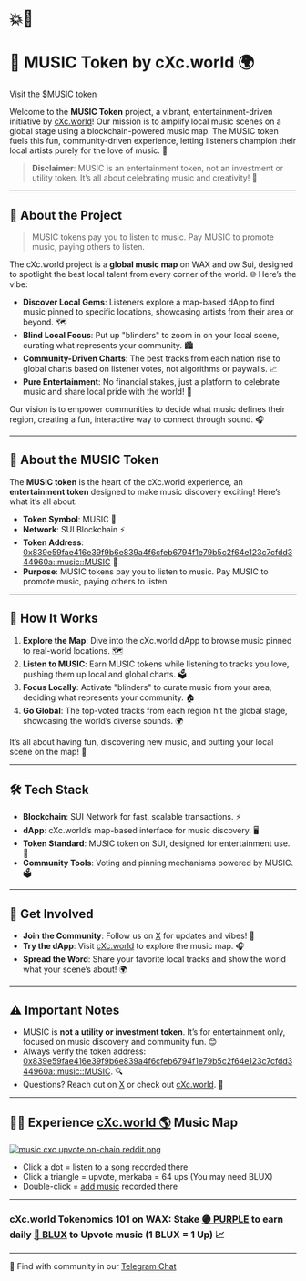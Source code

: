 # 💥🎵

# 🎵 MUSIC Token by cXc.world 🌍

Visit the [$MUSIC token](https://suivision.xyz/coin/0x839e59fae416e39f9b6e839a4f6cfeb6794f1e79b5c2f64e123c7cfdd344960a::music::MUSIC)

Welcome to the **MUSIC Token** project, a vibrant, entertainment-driven initiative by [cXc.world](https://cxc.world/)! Our mission is to amplify local music scenes on a global stage using a blockchain-powered music map. The MUSIC token fuels this fun, community-driven experience, letting listeners champion their local artists purely for the love of music. 🚀

> **Disclaimer**: MUSIC is an entertainment token, not an investment or utility token. It’s all about celebrating music and creativity! 🎉

---

## 📍 About the Project

> MUSIC tokens pay you to listen to music. Pay MUSIC to promote music, paying others to listen. 

The cXc.world project is a **global music map** on WAX and ow Sui, designed to spotlight the best local talent from every corner of the world. 🌐 Here’s the vibe:

- **Discover Local Gems**: Listeners explore a map-based dApp to find music pinned to specific locations, showcasing artists from their area or beyond. 🗺️
- **Blind Local Focus**: Put up "blinders" to zoom in on your local scene, curating what represents your community. 🏙️
- **Community-Driven Charts**: The best tracks from each nation rise to global charts based on listener votes, not algorithms or paywalls. 📈
- **Pure Entertainment**: No financial stakes, just a platform to celebrate music and share local pride with the world! 🎤

Our vision is to empower communities to decide what music defines their region, creating a fun, interactive way to connect through sound. 🎧

---

## 🎸 About the MUSIC Token

The **MUSIC token** is the heart of the cXc.world experience, an **entertainment token** designed to make music discovery exciting! Here’s what it’s all about:

- **Token Symbol**: MUSIC 🎵
- **Network**: SUI Blockchain ⚡️
- **Token Address**: [0x839e59fae416e39f9b6e839a4f6cfeb6794f1e79b5c2f64e123c7cfdd344960a::music::MUSIC](https://suiscan.xyz/mainnet/coin/0x839e59fae416e39f9b6e839a4f6cfeb6794f1e79b5c2f64e123c7cfdd344960a::music::MUSIC/txs) 🔗
- **Purpose**: MUSIC tokens pay you to listen to music. Pay MUSIC to promote music, paying others to listen. 

---

## 🚀 How It Works

1. **Explore the Map**: Dive into the cXc.world dApp to browse music pinned to real-world locations. 🗺️
2. **Listen to MUSIC**: Earn MUSIC tokens while listening to tracks you love, pushing them up local and global charts. 🗳️
3. **Focus Locally**: Activate "blinders" to curate music from your area, deciding what represents your community. 🏠
4. **Go Global**: The top-voted tracks from each region hit the global stage, showcasing the world’s diverse sounds. 🌍

It’s all about having fun, discovering new music, and putting your local scene on the map! 🎉

---

## 🛠️ Tech Stack

- **Blockchain**: SUI Network for fast, scalable transactions. ⚡️
- **dApp**: cXc.world’s map-based interface for music discovery. 🖥️
- **Token Standard**: MUSIC token on SUI, designed for entertainment use. 🎵
- **Community Tools**: Voting and pinning mechanisms powered by MUSIC. 🗳️

---

## 🌟 Get Involved

- **Join the Community**: Follow us on [X](https://x.com/cXc_world) for updates and vibes! 📢
- **Try the dApp**: Visit [cXc.world](https://cxc.world/) to explore the music map. 🎧
- **Spread the Word**: Share your favorite local tracks and show the world what your scene’s about! 🌍

---

## ⚠️ Important Notes

- MUSIC is **not a utility or investment token**. It’s for entertainment only, focused on music discovery and community fun. 😊
- Always verify the token address: [0x839e59fae416e39f9b6e839a4f6cfeb6794f1e79b5c2f64e123c7cfdd344960a::music::MUSIC](https://suiscan.xyz/mainnet/coin/0x839e59fae416e39f9b6e839a4f6cfeb6794f1e79b5c2f64e123c7cfdd344960a::music::MUSIC/txs). 🔍
- Questions? Reach out on [X](https://x.com/cXc_world) or check out [cXc.world](https://cxc.world/). 📩

---
## 👨‍🎤 Experience [cXc.world 🌎](https://linktr.ee/cXc.world) Music Map

[![music cxc upvote on-chain reddit.png](https://files.peakd.com/file/peakd-hive/currentxchange/23vhqH6xNcvcEoLLs1HUa1rkJYSpj9nr7FAY5wpwMGBzVCLkFayha2bt8aB1M9QtenWFm.png)](https://cXc.world)

- Click a dot = listen to a song recorded there
- Click a triangle = upvote, merkaba = 64 ups (You may need BLUX)
- Double-click = [add music](https://aquariusacademy.notion.site/Add-your-music-to-cXc-world-1ddac693574b80b8a1e6c6a2ae0f6bc3?pvs=4) recorded there

- - - - - - - - - - - - - - - - - - - - - - - - - - - - - - - - - - - - - - - -
### cXc.world Tokenomics 101 on WAX: Stake [🟣 PURPLE](https://wax.alcor.exchange/swap?output=PURPLE-purplepurple&input=WAX-eosio.token) to earn daily [🔵 BLUX](https://wax.alcor.exchange/swap?output=BLUX-bluxbluxblux&input=WAX-eosio.token) to Upvote music (1 BLUX = 1 Up) 📈 
- - - - - - - - - - - - - - - - - - - - - - - - - - - - - - - - - - - - - - - - 


🤘 Find with community in our [Telegram Chat](https://t.me/cXc_world)
